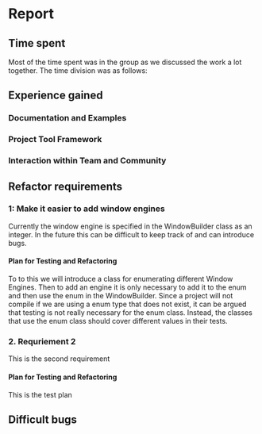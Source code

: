 # Report

## Time spent

Most of the time spent was in the group as we discussed the work a lot together. The time division was as follows:



### 

## Experience gained

### Documentation and Examples

### Project Tool Framework

### Interaction within Team and Community

## Refactor requirements

### 1: Make it easier to add window engines
Currently the window engine is specified in the WindowBuilder class as an integer. In the future this can be difficult to keep track of and can introduce bugs. 

#### Plan for Testing and Refactoring
To to this we will introduce a class for enumerating different Window Engines. Then to add an engine it is only necessary to add it to the enum and then use the enum in the WindowBuilder. Since a project will not compile if we are using a enum type that does not exist, it can be argued that testing is not really necessary for the enum class. Instead, the classes that use the enum class should cover different values in their tests.

### 2. Requriement 2
This is the second requirement

#### Plan for Testing and Refactoring
This is the test plan

## Difficult bugs
